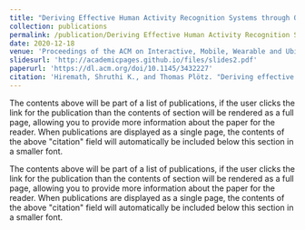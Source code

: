 ```yaml
---
title: "Deriving Effective Human Activity Recognition Systems through Objective Task Complexity Assessment"
collection: publications
permalink: /publication/Deriving Effective Human Activity Recognition Systems through Objective Task Complexity Assessment
date: 2020-12-18
venue: 'Proceedings of the ACM on Interactive, Mobile, Wearable and Ubiquitous Technologies'
slidesurl: 'http://academicpages.github.io/files/slides2.pdf'
paperurl: 'https://dl.acm.org/doi/10.1145/3432227'
citation: 'Hiremath, Shruthi K., and Thomas Plötz. "Deriving effective human activity recognition systems through objective task complexity assessment." Proceedings of the ACM on Interactive, Mobile, Wearable and Ubiquitous Technologies 4, no. 4 (2020): 1-24.'
---
```


The contents above will be part of a list of publications, if the user clicks the link for the publication than the contents of section will be rendered as a full page, allowing you to provide more information about the paper for the reader. When publications are displayed as a single page, the contents of the above "citation" field will automatically be included below this section in a smaller font.

The contents above will be part of a list of publications, if the user clicks the link for the publication than the contents of section will be rendered as a full page, allowing you to provide more information about the paper for the reader. When publications are displayed as a single page, the contents of the above "citation" field will automatically be included below this section in a smaller font.

